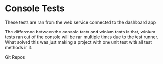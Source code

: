 # Console Tests

These tests are ran from the web service connected to the dashboard app 

The difference between the console tests and winium tests is that, winium tests ran out of the console will be ran multiple times due to the test runner. 
What solved this was just making a project with one unit test with all test methods in it. 


Git Repos

